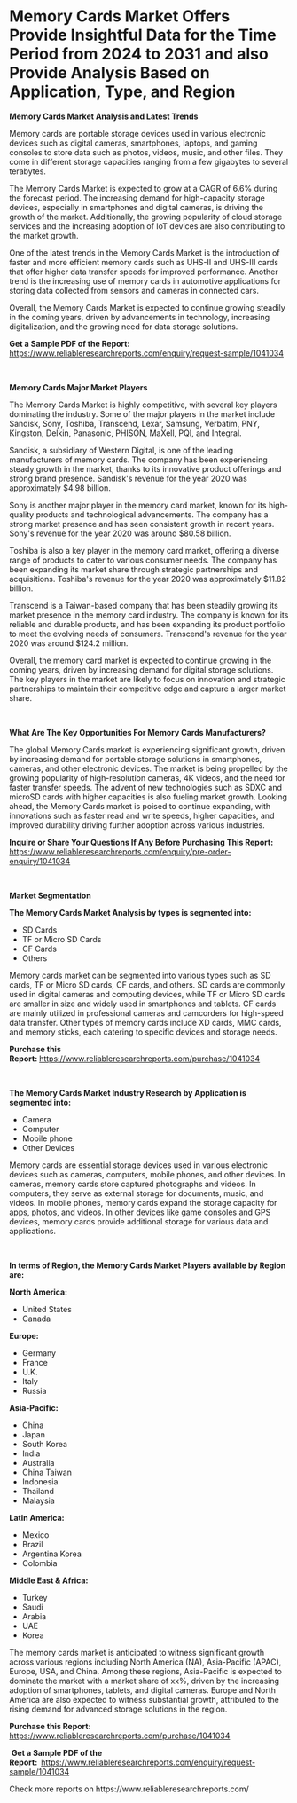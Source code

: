 <p><h1>Memory Cards Market Offers Provide Insightful Data for the Time Period from 2024 to 2031 and also Provide Analysis Based on Application, Type, and Region</h1></p><p><strong>Memory Cards Market Analysis and Latest Trends</strong></p>
<p><p>Memory cards are portable storage devices used in various electronic devices such as digital cameras, smartphones, laptops, and gaming consoles to store data such as photos, videos, music, and other files. They come in different storage capacities ranging from a few gigabytes to several terabytes.</p><p>The Memory Cards Market is expected to grow at a CAGR of 6.6% during the forecast period. The increasing demand for high-capacity storage devices, especially in smartphones and digital cameras, is driving the growth of the market. Additionally, the growing popularity of cloud storage services and the increasing adoption of IoT devices are also contributing to the market growth.</p><p>One of the latest trends in the Memory Cards Market is the introduction of faster and more efficient memory cards such as UHS-II and UHS-III cards that offer higher data transfer speeds for improved performance. Another trend is the increasing use of memory cards in automotive applications for storing data collected from sensors and cameras in connected cars.</p><p>Overall, the Memory Cards Market is expected to continue growing steadily in the coming years, driven by advancements in technology, increasing digitalization, and the growing need for data storage solutions.</p></p>
<p><strong>Get a Sample PDF of the Report:&nbsp;</strong> <a href="https://www.reliableresearchreports.com/enquiry/request-sample/1041034">https://www.reliableresearchreports.com/enquiry/request-sample/1041034</a></p>
<p>&nbsp;</p>
<p><strong>Memory Cards Major Market Players</strong></p>
<p><p>The Memory Cards Market is highly competitive, with several key players dominating the industry. Some of the major players in the market include Sandisk, Sony, Toshiba, Transcend, Lexar, Samsung, Verbatim, PNY, Kingston, Delkin, Panasonic, PHISON, MaXell, PQI, and Integral.</p><p>Sandisk, a subsidiary of Western Digital, is one of the leading manufacturers of memory cards. The company has been experiencing steady growth in the market, thanks to its innovative product offerings and strong brand presence. Sandisk's revenue for the year 2020 was approximately $4.98 billion.</p><p>Sony is another major player in the memory card market, known for its high-quality products and technological advancements. The company has a strong market presence and has seen consistent growth in recent years. Sony's revenue for the year 2020 was around $80.58 billion.</p><p>Toshiba is also a key player in the memory card market, offering a diverse range of products to cater to various consumer needs. The company has been expanding its market share through strategic partnerships and acquisitions. Toshiba's revenue for the year 2020 was approximately $11.82 billion.</p><p>Transcend is a Taiwan-based company that has been steadily growing its market presence in the memory card industry. The company is known for its reliable and durable products, and has been expanding its product portfolio to meet the evolving needs of consumers. Transcend's revenue for the year 2020 was around $124.2 million.</p><p>Overall, the memory card market is expected to continue growing in the coming years, driven by increasing demand for digital storage solutions. The key players in the market are likely to focus on innovation and strategic partnerships to maintain their competitive edge and capture a larger market share.</p></p>
<p>&nbsp;</p>
<p><strong>What Are The Key Opportunities For Memory Cards Manufacturers?</strong></p>
<p><p>The global Memory Cards market is experiencing significant growth, driven by increasing demand for portable storage solutions in smartphones, cameras, and other electronic devices. The market is being propelled by the growing popularity of high-resolution cameras, 4K videos, and the need for faster transfer speeds. The advent of new technologies such as SDXC and microSD cards with higher capacities is also fueling market growth. Looking ahead, the Memory Cards market is poised to continue expanding, with innovations such as faster read and write speeds, higher capacities, and improved durability driving further adoption across various industries.</p></p>
<p><strong>Inquire or Share Your Questions If Any Before Purchasing This Report:</strong> <a href="https://www.reliableresearchreports.com/enquiry/pre-order-enquiry/1041034">https://www.reliableresearchreports.com/enquiry/pre-order-enquiry/1041034</a></p>
<p>&nbsp;</p>
<p><strong>Market Segmentation</strong></p>
<p><strong>The Memory Cards Market Analysis by types is segmented into:</strong></p>
<p><ul><li>SD Cards</li><li>TF or Micro SD Cards</li><li>CF Cards</li><li>Others</li></ul></p>
<p><p>Memory cards market can be segmented into various types such as SD cards, TF or Micro SD cards, CF cards, and others. SD cards are commonly used in digital cameras and computing devices, while TF or Micro SD cards are smaller in size and widely used in smartphones and tablets. CF cards are mainly utilized in professional cameras and camcorders for high-speed data transfer. Other types of memory cards include XD cards, MMC cards, and memory sticks, each catering to specific devices and storage needs.</p></p>
<p><strong>Purchase this Report:&nbsp;</strong><a href="https://www.reliableresearchreports.com/purchase/1041034">https://www.reliableresearchreports.com/purchase/1041034</a></p>
<p>&nbsp;</p>
<p><strong>The Memory Cards Market Industry Research by Application is segmented into:</strong></p>
<p><ul><li>Camera</li><li>Computer</li><li>Mobile phone</li><li>Other Devices</li></ul></p>
<p><p>Memory cards are essential storage devices used in various electronic devices such as cameras, computers, mobile phones, and other devices. In cameras, memory cards store captured photographs and videos. In computers, they serve as external storage for documents, music, and videos. In mobile phones, memory cards expand the storage capacity for apps, photos, and videos. In other devices like game consoles and GPS devices, memory cards provide additional storage for various data and applications.</p></p>
<p>&nbsp;</p>
<p><strong>In terms of Region, the Memory Cards Market Players available by Region are:</strong></p>
<p>
    <p> <strong> North America: </strong>
        <ul>
            <li>United States</li>
            <li>Canada</li>
        </ul>
        </p> 
    <p> <strong> Europe: </strong>
        <ul>
            <li>Germany</li>
            <li>France</li>
            <li>U.K.</li>
            <li>Italy</li>
            <li>Russia</li>
        </ul>
        </p> 
    <p> <strong> Asia-Pacific: </strong>
        <ul>
            <li>China</li>
            <li>Japan</li>
            <li>South Korea</li>
            <li>India</li>
            <li>Australia</li>
            <li>China Taiwan</li>
            <li>Indonesia</li>
            <li>Thailand</li>
            <li>Malaysia</li>
        </ul>
        </p> 
    <p> <strong> Latin America: </strong>
        <ul>
            <li>Mexico</li>
            <li>Brazil</li>
            <li>Argentina Korea</li>
            <li>Colombia</li>
        </ul>
        </p> 
    <p> <strong> Middle East & Africa: </strong>
        <ul>
            <li>Turkey</li>
            <li>Saudi</li>
            <li>Arabia</li>
            <li>UAE</li>
            <li>Korea</li>
        </ul>
    </p>
    </p>
<p><p>The memory cards market is anticipated to witness significant growth across various regions including North America (NA), Asia-Pacific (APAC), Europe, USA, and China. Among these regions, Asia-Pacific is expected to dominate the market with a market share of xx%, driven by the increasing adoption of smartphones, tablets, and digital cameras. Europe and North America are also expected to witness substantial growth, attributed to the rising demand for advanced storage solutions in the region.</p></p>
<p><strong>Purchase this Report: </strong><a href="https://www.reliableresearchreports.com/purchase/1041034">https://www.reliableresearchreports.com/purchase/1041034</a></p>
<p>&nbsp;<strong>Get a Sample PDF of the Report:&nbsp;&nbsp;</strong><a href="https://www.reliableresearchreports.com/enquiry/request-sample/1041034">https://www.reliableresearchreports.com/enquiry/request-sample/1041034</a></p>
<p><strong></strong></p>
<p>Check more reports on https://www.reliableresearchreports.com/</p>